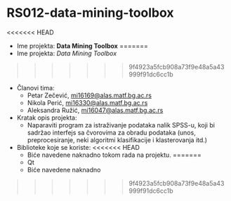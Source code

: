 # RS012-data-mining-toolbox

<<<<<<< HEAD
- Ime projekta: **Data Mining Toolbox**
=======
- Ime projekta: *Data Mining Toolbox*
>>>>>>> 9f4923a5fcb908a73f9e48a5a43999f91dc6cc1b
- Članovi tima:
  - Petar Zečević, mi16169@alas.matf.bg.ac.rs
  - Nikola Perić, mi16330@alas.matf.bg.ac.rs
  - Aleksandra Ružić, mi16047@alas.matf.bg.ac.rs
- Kratak opis projekta:
  - Naparaviti program za istraživanje podataka nalik SPSS-u, koji bi sadržao interfejs sa čvorovima za obradu podataka (unos, preprocesiranje, neki algoritmi klasifikacije i klasterovanja itd.)
- Biblioteke koje se koriste: 
<<<<<<< HEAD
  - Biće navedene naknadno tokom rada na projektu.
=======
  - Qt
  - Biće navedene naknadno
>>>>>>> 9f4923a5fcb908a73f9e48a5a43999f91dc6cc1b
